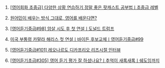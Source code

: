1. [[영어회화 초중급] 다양한 상황 연습하기 정말 좋은 팟캐스트 공부법ㅣ초중급 레벨](https://youtu.be/a51E4Ypvi_A)

2. [원어민이 배우는 방식 그대로, 영어를 배운다면?](https://youtu.be/CFyQ3w7FQ6o)

3. [[영어듣기중급#98] 암살 시도 후 첫 연설ㅣ도널드 트럼프](https://youtu.be/n5IHxVT3ZHk)

4. [미국 부통령 카말라 해리스 첫 연설ㅣ바이든 후보교체ㅣ영어듣기중급#99](https://youtu.be/q46PJtRljGo)

5. [[영어듣기중급#101] 레오나르도 디카프리오 리즈시절 인터뷰](https://www.youtube.com/watch?v=bSB3rBKPSJI)

6. [[영어듣기초급#305] 영어 듣기 평가 잘 하셨나요?ㅣ추억이 새록새록ㅣ쉐도잉까지](https://youtu.be/rIR4ypiKBkM)
